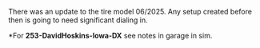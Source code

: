 There was an update to the tire model 06/2025.  Any setup created before then is going to need significant dialing in.

*For **253-DavidHoskins-Iowa-DX** see notes in garage in sim.
